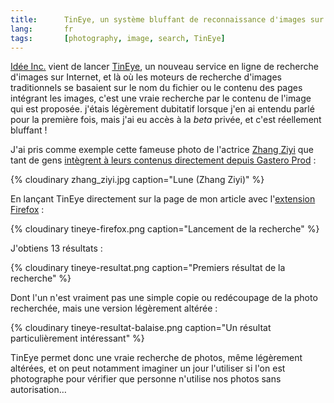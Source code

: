```yaml
---
title:      TinEye, un système bluffant de reconnaissance d'images sur Internet
lang:       fr
tags:       [photography, image, search, TinEye]
---
```


[Idée Inc.](http://www.ideeinc.com/) vient de lancer [TinEye](http://tineye.com/), un nouveau service en ligne de recherche d'images sur Internet, et là où les moteurs de recherche d'images traditionnels se basaient sur le nom du fichier ou le contenu des pages intégrant les images, c'est une vraie recherche par le contenu de l'image qui est proposée. j'étais légèrement dubitatif lorsque j'en ai entendu parlé pour la première fois, mais j'ai eu accès à la *beta* privée, et c'est réellement bluffant !


J'ai pris comme exemple cette fameuse photo de l'actrice [Zhang Ziyi](http://fr.wikipedia.org/wiki/Zhang_Ziyi) que tant de gens [intègrent à leurs contenus directement depuis Gastero Prod](/2006/03/halte-au-vol-de-bande-passante.html) :

{% cloudinary zhang_ziyi.jpg caption="Lune (Zhang Ziyi)" %}


En lançant TinEye directement sur la page de mon article avec l'[extension Firefox](http://tineye.com/plugin) :

{% cloudinary tineye-firefox.png caption="Lancement de la recherche" %}


J'obtiens 13 résultats :

{% cloudinary tineye-resultat.png caption="Premiers résultat de la recherche" %}


Dont l'un n'est vraiment pas une simple copie ou redécoupage de la photo recherchée, mais une version légèrement altérée :

{% cloudinary tineye-resultat-balaise.png caption="Un résultat particulièrement intéressant" %}


TinEye permet donc une vraie recherche de photos, même légèrement altérées, et on peut notamment imaginer un jour l'utiliser si l'on est photographe pour vérifier que personne n'utilise nos photos sans autorisation…
